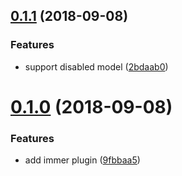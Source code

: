 <a name="0.1.1"></a>
## [0.1.1](https://github.com/TalkingData/rxloop-immer/compare/v0.1.0...v0.1.1) (2018-09-08)


### Features

* support disabled model ([2bdaab0](https://github.com/TalkingData/rxloop-immer/commit/2bdaab0))



<a name="0.1.0"></a>
# [0.1.0](https://github.com/TalkingData/rxloop-immer/compare/9fbbaa5...v0.1.0) (2018-09-08)


### Features

* add immer plugin ([9fbbaa5](https://github.com/TalkingData/rxloop-immer/commit/9fbbaa5))




